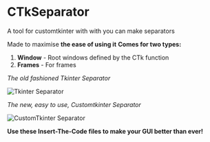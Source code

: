 # CTkSeparator
A tool for customtkinter with with you can make separators

Made to maximise **the ease of using it**
**Comes for two types:**
  1. **Window** - Root windows defined by the CTk function
  2. **Frames** - For frames

*The old fashioned Tkinter Separator*

![Tkinter Separator](https://media.geeksforgeeks.org/wp-content/uploads/20201106111536/longg.jpg)

*The new, easy to use, Customtkinter Separator*

![CustomTkinter Separator](https://i.ibb.co/gdN580w/Screenshot-2024-04-15-225209.png)

**Use these Insert-The-Code files to make your GUI better than ever!**
